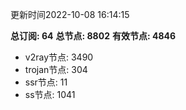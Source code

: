 更新时间2022-10-08 16:14:15

**总订阅: 64**
**总节点: 8802**
**有效节点: 4846**
- v2ray节点: 3490
- trojan节点: 304
- ssr节点: 11
- ss节点: 1041
